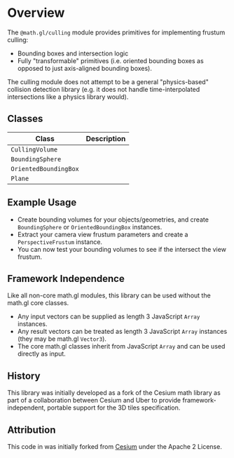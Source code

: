 # Overview

The `@math.gl/culling` module provides primitives for implementing frustum culling:

- Bounding boxes and intersection logic
- Fully "transformable" primitives (i.e. oriented bounding boxes as opposed to just axis-aligned bounding boxes).

The culling module does not attempt to be a general "physics-based" collision detection library (e.g. it does not handle time-interpolated intersections like a physics library would).

## Classes

| Class                 | Description |
| ---                   | --- |
| `CullingVolume`       | |
| `BoundingSphere`      | |
| `OrientedBoundingBox` | |
| `Plane`               | |

## Example Usage

- Create bounding volumes for your objects/geometries, and create `BoundingSphere` or `OrientedBoundingBox` instances.
- Extract your camera view frustum parameters and create a `PerspectiveFrustum` instance.
- You can now test your bounding volumes to see if the intersect the view frustum.


## Framework Independence

Like all non-core math.gl modules, this library can be used without the math.gl core classes.

- Any input vectors can be supplied as length 3 JavaScript `Array` instances.
- Any result vectors can be treated as length 3 JavaScript `Array` instances (they may be math.gl `Vector3`).
- The core math.gl classes inherit from JavaScript `Array` and can be used directly as input.

## History

This library was initially developed as a fork of the Cesium math library as part of a collaboration between Cesium and Uber to provide framework-independent, portable support for the 3D tiles specification.

## Attribution

This code in was initially forked from [Cesium](https://github.com/AnalyticalGraphicsInc/cesium) under the Apache 2 License.
